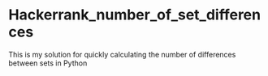 # Hackerrank_number_of_set_differences
This is my solution for quickly calculating the number of  differences between sets in Python 
